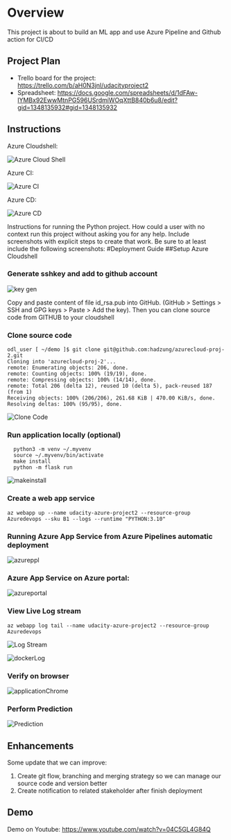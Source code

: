# Overview

This project is about to build an ML app and use Azure Pipeline and Github action for CI/CD
## Project Plan

* Trello board for the project: https://trello.com/b/aH0N3jnl/udacityproject2
* Spreadsheet: https://docs.google.com/spreadsheets/d/1dFAw-lYMBx92EwwMtnPG596USrdmiWOqXttB840b6u8/edit?gid=1348135932#gid=1348135932

## Instructions

Azure Cloudshell:

![Azure Cloud Shell](https://github.com/hadzung/azurecloud-proj-2/blob/main/screenshots/azcloudshell.png)

Azure CI:

![Azure CI](https://github.com/hadzung/azurecloud-proj-2/blob/main/screenshots/ci.png)

Azure CD:

![Azure CD](https://github.com/hadzung/azurecloud-proj-2/blob/main/screenshots/cd.png)

Instructions for running the Python project.  How could a user with no context run this project without asking you for any help.  Include screenshots with explicit steps to create that work. Be sure to at least include the following screenshots:
#Deployment Guide
##Setup Azure Cloudshell
### Generate sshkey and add to github account

![key gen](https://github.com/hadzung/azurecloud-proj-2/blob/main/screenshots/keygen.png)

Copy and paste content of file id_rsa.pub into GitHub. (GitHub > Settings > SSH and GPG keys > Paste > Add the key). Then you can clone source code from GITHUB to your cloudshell

### Clone source code
```
odl_user [ ~/demo ]$ git clone git@github.com:hadzung/azurecloud-proj-2.git
Cloning into 'azurecloud-proj-2'...
remote: Enumerating objects: 206, done.
remote: Counting objects: 100% (19/19), done.
remote: Compressing objects: 100% (14/14), done.
remote: Total 206 (delta 12), reused 10 (delta 5), pack-reused 187 (from 1)
Receiving objects: 100% (206/206), 261.68 KiB | 470.00 KiB/s, done.
Resolving deltas: 100% (95/95), done.
```

![Clone Code](https://github.com/hadzung/azurecloud-proj-2/blob/main/screenshots/cloudshell_clone_code.png)


### Run application locally (optional)
```
  python3 -m venv ~/.myvenv
  source ~/.myvenv/bin/activate
  make install
  python -m flask run
```
![makeinstall](https://github.com/hadzung/azurecloud-proj-2/blob/main/screenshots/makeinstall.png)


### Create a web app service

```
az webapp up --name udacity-azure-project2 --resource-group Azuredevops --sku B1 --logs --runtime "PYTHON:3.10"
```

### Running Azure App Service from Azure Pipelines automatic deployment

![azureppl](https://github.com/hadzung/azurecloud-proj-2/blob/main/screenshots/azure_pipeline.png)

### Azure App Service on Azure portal:

![azureportal](https://github.com/hadzung/azurecloud-proj-2/blob/main/screenshots/azure_appservice.png)

### View Live Log stream
```
az webapp log tail --name udacity-azure-project2 --resource-group Azuredevops
```

![Log Stream](https://github.com/hadzung/azurecloud-proj-2/blob/main/screenshots/live_log_stream.png)

![dockerLog](https://github.com/hadzung/azurecloud-proj-2/blob/main/screenshots/logstream.png)

### Verify on browser

![applicationChrome](https://github.com/hadzung/azurecloud-proj-2/blob/main/screenshots/azureapp_chrome.png)

### Perform Prediction

![Prediction](https://github.com/hadzung/azurecloud-proj-2/blob/main/screenshots/prediction.png)

## Enhancements
Some update that we can improve:
1. Create git flow, branching and merging strategy so we can manage our source code and version better
2. Create notification to related stakeholder after finish deployment

## Demo 
Demo on Youtube: https://www.youtube.com/watch?v=04C5GL4G84Q


